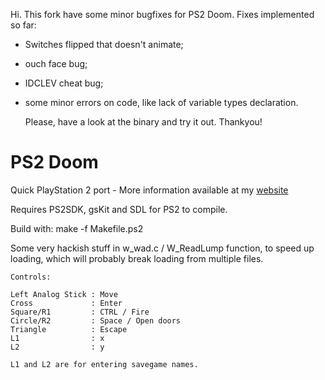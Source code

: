 Hi.
This fork have some minor bugfixes for PS2 Doom.
Fixes implemented so far:
- Switches flipped that doesn't animate;
- ouch face bug;
- IDCLEV cheat bug;
- some minor errors on code, like lack of variable types declaration.

  Please, have a look at the binary and try it out. Thankyou!
  
PS2 Doom
========

Quick PlayStation 2 port - More information available at my [website](http://lukasz.dk/2008/02/11/doom-playstation-2-port/)

Requires PS2SDK, gsKit and SDL for PS2 to compile.

Build with: make -f Makefile.ps2

Some very hackish stuff in w_wad.c / W_ReadLump function, to speed up loading,
which will probably break loading from multiple files.

	Controls:

	Left Analog Stick : Move
	Cross             : Enter 
	Square/R1         : CTRL / Fire
	Circle/R2         : Space / Open doors
	Triangle          : Escape
	L1                : x
	L2                : y 

	L1 and L2 are for entering savegame names.  


